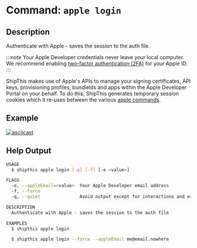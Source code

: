 # Command: `apple login`

## Description

Authenticate with Apple - saves the session to the auth file.

:::note
Your Apple Developer credentials never leave your local computer. We recommend
enabling [two-factor authentication (2FA)](https://support.apple.com/kb/HT204915)
for your Apple ID.
:::

ShipThis makes use of Apple's APIs to manage your signing certificates, API keys,
provisioning profiles, bundleIds and apps within the Apple Developer Portal on
your behalf. To do this, ShipThis generates temporary session cookies which it re-uses between the various
[apple commands](/docs/reference/apple).

## Example

[![asciicast](https://asciinema.org/a/h2wLhEFVy8mLA5dE6hb1gHDyD.svg)](https://asciinema.org/a/h2wLhEFVy8mLA5dE6hb1gHDyD)


## Help Output

```bash
USAGE
  $ shipthis apple login [-q] [-f] [-e <value>]

FLAGS
  -e, --appleEmail=<value>  Your Apple Developer email address
  -f, --force
  -q, --quiet               Avoid output except for interactions and errors

DESCRIPTION
  Authenticate with Apple - saves the session to the auth file

EXAMPLES
  $ shipthis apple login

  $ shipthis apple login --force --appleEmail me@email.nowhere
```